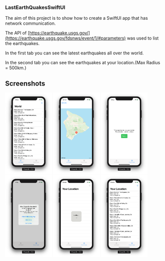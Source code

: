 ### LastEarthQuakesSwiftUI

The aim of this project is to show how to create a SwiftUI app that has network communication.

The API of [https://earthquake.usgs.gov/](https://earthquake.usgs.gov/fdsnws/event/1/#parameters) was used to list the earthquakes.

In the first tab you can see the latest earthquakes all over the world.

In the second tab you can see the earthquakes at your location.(Max Radius = 500km.)

## Screenshots
<img src="./ReadmeResources/1.png" width="30%" >
<img src="./ReadmeResources/2.png" width="30%" >
<img src="./ReadmeResources/3.png" width="30%" >
<img src="./ReadmeResources/4.png" width="30%" >
<img src="./ReadmeResources/5.png" width="30%" >
<img src="./ReadmeResources/6.png" width="30%" >